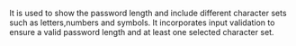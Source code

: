 It is used to show the password length and include different character sets such as letters,numbers and symbols.
It incorporates input validation to ensure a valid password length and at least one selected character set.
